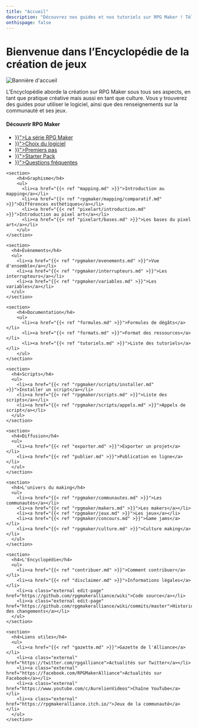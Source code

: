 ```yaml
---
title: "Accueil"
description: "Découvrez nos guides et nos tutoriels sur RPG Maker ! Téléchargez les meilleurs scripts de la communauté française. Perfectionnez votre maîtrise de RPG Maker et jouez aux dernières sorties !"
onthispage: false
---
```


# Bienvenue dans l’Encyclopédie de la création de jeux

![Bannière d'accueil](/images/accueil/banniere.png)

L’Encyclopédie aborde la création sur RPG Maker sous tous ses aspects, en tant que pratique créative mais aussi en tant que culture. Vous y trouverez des guides pour utiliser le logiciel, ainsi que des renseignements sur la communauté et ses jeux.

<div id="index-flex-container">
    <section>
        <h4>Découvrir RPG Maker</h4>
        <ul>
          <li><a href="{{< ref "rpgmaker.md" >}}">La série RPG Maker</a></li>
          <li><a href="{{< ref "rpgmaker/comparatif.md" >}}">Choix du logiciel</a></li>
          <li><a href="{{< ref "rpgmaker/premierspas.md" >}}">Premiers pas</a></li>
          <li><a href="{{< ref "starterpack.md" >}}">Starter Pack</a></li>
          <li><a href="{{< ref "rpgmaker/faq.md" >}}">Questions fréquentes</a></li>
        </ul>
    </section>

    <section>
        <h4>Graphisme</h4>
        <ul>
          <li><a href="{{< ref "mapping.md" >}}">Introduction au mapping</a></li>
          <li><a href="{{< ref "rpgmaker/mapping/comparatif.md" >}}">Différences esthétiques</a></li>
          <li><a href="{{< ref "pixelart/introduction.md" >}}">Introduction au pixel art</a></li>
          <li><a href="{{< ref "pixelart/bases.md" >}}">Les bases du pixel art</a></li>
        </ul>
    </section>

    <section>
      <h4>Évènements</h4>
      <ul>
        <li><a href="{{< ref "rpgmaker/evenements.md" >}}">Vue d'ensemble</a></li>
        <li><a href="{{< ref "rpgmaker/interrupteurs.md" >}}">Les interrupteurs</a></li>
        <li><a href="{{< ref "rpgmaker/variables.md" >}}">Les variables</a></li>
      </ul>
    </section>

    <section>
        <h4>Documentation</h4>
        <ul>
          <li><a href="{{< ref "formules.md" >}}">Formules de dégâts</a></li>
          <li><a href="{{< ref "formats.md" >}}">Format des ressources</a></li>
          <li><a href="{{< ref "tutoriels.md" >}}">Liste des tutoriels</a></li>
        </ul>
    </section>

    <section>
      <h4>Scripts</h4>
      <ul>
        <li><a href="{{< ref "rpgmaker/scripts/installer.md" >}}">Installer un script</a></li>
        <li><a href="{{< ref "rpgmaker/scripts.md" >}}">Liste des scripts</a></li>
        <li><a href="{{< ref "rpgmaker/scripts/appels.md" >}}">Appels de script</a></li>
      </ul>
    </section>

    <section>
      <h4>Diffusion</h4>
      <ul>
        <li><a href="{{< ref "exporter.md" >}}">Exporter un projet</a></li>
        <li><a href="{{< ref "publier.md" >}}">Publication en ligne</a></li>
      </ul>
    </section>

    <section>
      <h4>L'univers du making</h4>
      <ul>
        <li><a href="{{< ref "rpgmaker/communautes.md" >}}">Les communautés</a></li>
        <li><a href="{{< ref "rpgmaker/makers.md" >}}">Les makers</a></li>
        <li><a href="{{< ref "rpgmaker/jeux.md" >}}">Les jeux</a></li>
        <li><a href="{{< ref "rpgmaker/concours.md" >}}">Game jams</a></li>
        <li><a href="{{< ref "rpgmaker/culture.md" >}}">Culture making</a></li>
      </ul>
    </section>

    <section>
      <h4>L'Encyclopédie</h4>
      <ul>
        <li><a href="{{< ref "contribuer.md" >}}">Comment contribuer</a></li>
        <li><a href="{{< ref "disclaimer.md" >}}">Informations légales</a></li>
        <li><a class="external edit-page" href="https://github.com/rpgmakeralliance/wiki">Code source</a></li>
        <li><a class="external edit-page" href="https://github.com/rpgmakeralliance/wiki/commits/master">Historique des changements</a></li>
      </ul>
    </section>

    <section>
      <h4>Liens utiles</h4>
      <ul>
        <li><a href="{{< ref "gazette.md" >}}">Gazette de l'Alliance</a></li>
        <li><a class="external" href="https://twitter.com/rpgalliance">Actualités sur Twitter</a></li>
        <li><a class="external" href="https://facebook.com/RPGMakerAlliance">Actualités sur Facebook</a></li>
        <li><a class="external" href="https://www.youtube.com/c/AurelienVideos">Chaîne YouTube</a></li>
        <li><a class="external" href="https://rpgmakeralliance.itch.io/">Jeux de la communauté</a></li>
      </ul>
    </section>
</div>
